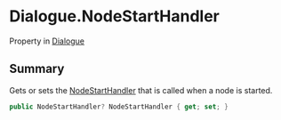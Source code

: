 # Dialogue.NodeStartHandler

Property in [Dialogue](/docs/api/csharp/yarn.dialogue.md)

## Summary


Gets or sets the  <a href="yarn.nodestarthandler.md">NodeStartHandler</a>  that is called
when a node is started.


```csharp
public NodeStartHandler? NodeStartHandler { get; set; }
```

